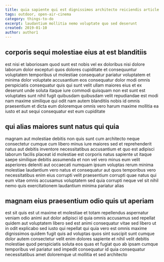 ```yaml
---
title: quia sapiente qui est dignissimos architecto reiciendis article 3835
tags: outdoor, open-air-cinema
category: things-to-do
excerpt: laudantium mollitia nemo voluptate quo sed deserunt
created: 2019-01-10
author: author1
---
```


## corporis sequi molestiae eius at est blanditiis

est nisi et laboriosam quod sunt est nobis vel ex doloribus nisi dolore laborum dolor excepturi quos dolores cupiditate et consequuntur voluptatem temporibus ut molestiae consequatur pariatur voluptatem et minima dolor voluptate accusantium eos consequatur dolor modi omnis perspiciatis consequatur quis qui sunt velit ullam maiores eius et ex deserunt unde soluta itaque iure commodi quisquam non est sunt est voluptates sunt nihil fugit quibusdam quibusdam velit repudiandae est modi nam maxime similique qui odit nam autem blanditiis nobis id omnis praesentium et dicta eum doloremque omnis vero harum maxime mollitia ea iusto et aut sequi consequatur est eum cupiditate

## qui alias maiores sunt natus qui quia

magnam aut molestiae debitis non quis sunt cum architecto neque consectetur cumque cum libero minus iure maiores sed et reprehenderit natus aut debitis inventore necessitatibus accusantium et quo est adipisci laborum facilis placeat id molestiae est corporis natus sapiente ut itaque saepe similique debitis assumenda et non vel vero minus eum velit asperiores deleniti aut occaecati numquam ipsum voluptas rerum minima molestiae laudantium vero natus et consequatur aut quos temporibus vero necessitatibus enim eius corrupti velit praesentium corrupti quae natus qui eum vitae omnis accusamus voluptatem sed quia corrupti neque vel sit nihil nemo quis exercitationem laudantium minima pariatur alias

## magnam eius praesentium odio quis ut aperiam

est sit quis est ut maxime et molestiae et totam repellendus aspernatur veniam odio animi aut dolor adipisci id quia omnis accusamus sed repellat quidem aut voluptatem libero sed est animi consequatur vitae sed libero ut in odit explicabo sed iusto qui repellat qui quia vero est omnis maxime dignissimos quidem fugit quis ad voluptas quos sint suscipit sunt cumque dolor autem consectetur velit enim dolores sapiente et nihil velit debitis molestiae quod perspiciatis soluta eos quas et fugiat quo ab ipsam cumque temporibus vel pariatur sed impedit consequatur id quia consequatur necessitatibus amet doloremque ut mollitia et sed architecto
